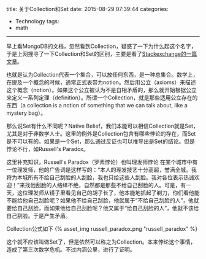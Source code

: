 title: 关于Collection和Set
date: 2015-08-29 07:39:44
categories:
- Technology
tags:
- math
---
早上看MongoDB的文档，忽然看到Collection，疑惑了一下为什么起这个名字，于是上网搜寻了一下Collection和Set的区别，主要是看了[Stackexchange的一篇文章](http://math.stackexchange.com/questions/172966/difference-between-class-set-family-and-collection)。

也就是认为Collection代表一个集合，可以放任何东西，是一种总集合。数学上，在提及一个概念的时候，通常正式表带为notion。然后用公立（axioms）来描述这个概念（notion）。如果这个公立被认为不是自相矛盾的，那么就开始根据公立来定义一系列定理（definition）。所谓一个Collection，就是那些适用公立存在的东西（a collection is a notion of something that we can talk about, like a mystery bag）。

那么说Set有什么不同呢？Native Belief，我们本能可以相信Collection就是Set，尤其是对于非数学人士。这里的例外是Collection包含有哪些悖论的存在，而Set是不可以有的。如果是一个Set，那么通过反证也可以推导出是Set的结论。但是悖论不行，如Russell's Paradox。

这里补充知识，Russell's Paradox（罗素悖论）也叫理发师悖论
在某个城市中有一位理发师，他的广告词是这样写的：“本人的理发技艺十分高超，誉满全城。我将为本城所有不给自己刮脸的人刮脸，我也只给这些人刮脸。我对各位表示热诚欢迎！”来找他刮脸的人络绎不绝，自然都是那些不给自己刮脸的人。可是，有一天，这位理发师从镜子里看见自己的胡子长了，他本能地抓起了剃刀，你们看他能不能给他自己刮脸呢？如果他不给自己刮脸，他就属于“不给自己刮脸的人”，他就要给自己刮脸，而如果他给自己刮脸呢？他又属于“给自己刮脸的人”，他就不该给自己刮脸。于是产生矛盾。

Collection公式如下
{% asset_img russell_paradox.png "russell_paradox" %}

<!-- ![russell_paradox](russell_paradox.png) -->

这个就不应该叫做Set了，但是依然可以称之为Collection。本来悖论这个事情，造成了第三次数学危机。不过内涵公里，进行了证明。
